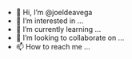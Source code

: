 - 👋 Hi, I’m @joeldeavega
- 👀 I’m interested in ...
- 🌱 I’m currently learning ...
- 💞️ I’m looking to collaborate on ...
- 📫 How to reach me ...

<!---
joeldeavega/joeldeavega is a ✨ special ✨ repository because its `README.md` (this file) appears on your GitHub profile.
You can click the Preview link to take a look at your changes.
--->
